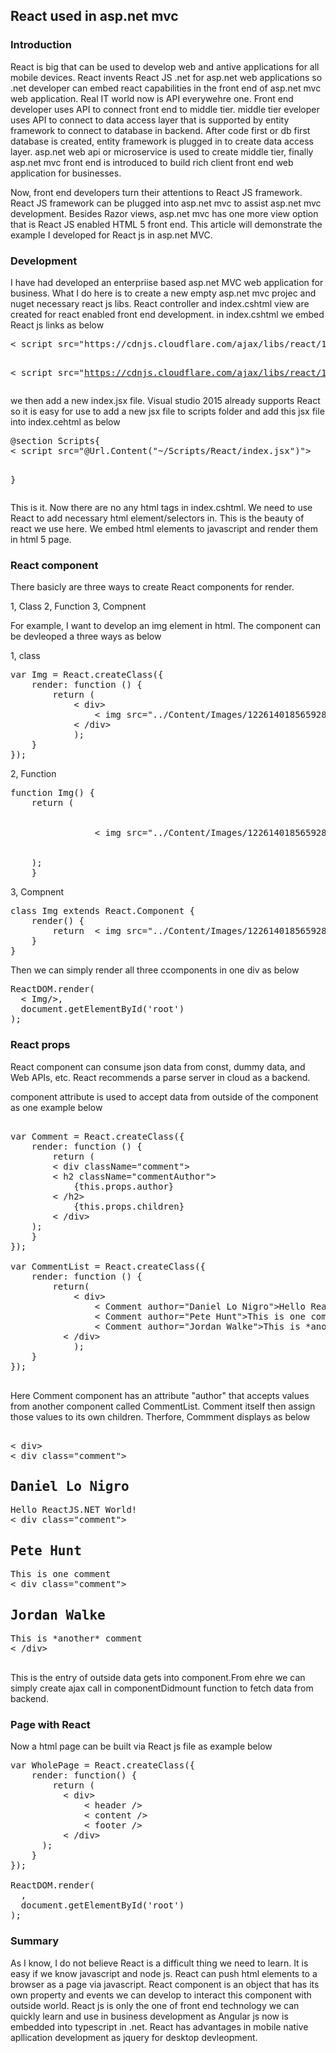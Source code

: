 <h2>React used in asp.net mvc </h2>

<h3>Introduction</h3>

React is big that can be used to develop web and antive applications for all mobile devices. React invents React JS .net for asp.net web applications so .net developer can embed react capabilities in the front end of asp.net mvc web application.
Real IT world now is API everywehre one. Front end developer uses API to connect front end to middle tier. middle tier eveloper uses API to connect to data access layer that is supported by entity framework to connect to database in backend.
After code first or db first database is created, entity framework is plugged in to create data access layer. asp.net web api or microservice is used to create middle tier, finally asp.net mvc front end is introduced to build rich client front end web application for businesses.

Now, front end developers turn their attentions to React JS framework. React JS framework can be plugged into asp.net mvc to assist asp.net mvc development. Besides Razor views, asp.net mvc has one more view option that is React JS enabled HTML 5 front end.
This article will demonstrate the example I developed for React js in asp.net MVC.

<h3>Development</h3>

I have had developed an enterpriise based asp.net MVC web application for business. What I do here is to create a new empty asp.net mvc projec and nuget necessary react js libs. React controller and index.cshtml view are created for react enabled front end development.
in index.cshtml we embed React js links as below

<pre>
< script src="https://cdnjs.cloudflare.com/ajax/libs/react/15.3.2/react.js"></script>
< script src="https://cdnjs.cloudflare.com/ajax/libs/react/15.3.2/react-dom.js"></script>
</pre>

we then add a new index.jsx file. Visual studio 2015 already supports React so it is easy for use to add a new jsx file to scripts folder and add this jsx file into index.cehtml as below

<pre>
@section Scripts{ 
< script src="@Url.Content("~/Scripts/React/index.jsx")"></script>
 }
 </pre>

This is it. Now there are no any html tags in index.cshtml. We need to use React to add necessary html element/selectors in. This is the beauty of react we use here. We embed html elements to javascript and render them in html 5 page.

<h3>React component</h3>

There basicly are three ways to create React components for render.

1, Class
2, Function
3, Compnent

For example, I want to develop an img element in html. The component can be devleoped a three ways as below

1, class

<pre>
var Img = React.createClass({
    render: function () {
        return (
            < div>
                < img src="../Content/Images/122614018565928783.jpg" className="img-responsive" />
            < /div>
            );
    }
});
</pre>

2, Function

<pre>
function Img() {  
    return (
     <div>
                < img src="../Content/Images/122614018565928783.jpg" className="img-responsive" />
            </div>
    );
    }
</pre>

3, Compnent

<pre>
class Img extends React.Component {
    render() {
        return  < img src="../Content/Images/122614018565928783.jpg" className="img-responsive" />;
    }
}
</pre>

Then we can simply render all three ccomponents in one div as below

<pre>
ReactDOM.render(
  < Img/>,
  document.getElementById('root')
);
</pre>

<h3>React props</h3>

React component can consume json data from const, dummy data, and Web APIs, etc. React recommends a parse server in cloud as a backend.

component attribute is used to accept data from outside of the component as one example below

<pre>

var Comment = React.createClass({
    render: function () {
        return (
        < div className="comment">
        < h2 className="commentAuthor">
            {this.props.author}
        < /h2>
            {this.props.children}  
        < /div>
    );
    }
});

var CommentList = React.createClass({
    render: function () {
        return(
            < div>
                < Comment author="Daniel Lo Nigro">Hello ReactJS.NET World!</Comment>
                < Comment author="Pete Hunt">This is one comment</Comment>
                < Comment author="Jordan Walke">This is *another* comment</Comment>
          < /div>
            );
    }
});

</pre>

Here Comment component has an attribute "author" that accepts values from another component called CommentList. Comment itself then assign those values to its own children.
Therfore, Commment displays as below

<pre>

< div>
< div class="comment"><h2 class="commentAuthor">Daniel Lo Nigro</h2><!-- react-text: 8 -->Hello ReactJS.NET World!<!-- /react-text --></div>
< div class="comment"><h2 class="commentAuthor">Pete Hunt</h2><!-- react-text: 11 -->This is one comment<!-- /react-text --></div>
< div class="comment"><h2 class="commentAuthor">Jordan Walke</h2><!-- react-text: 14 -->This is *another* comment<!-- /react-text --></div>
< /div>

</pre>

This is the entry of outside data gets into component.From ehre we can simply create ajax call in componentDidmount function to fetch data from backend.

<h3>Page with React</h3>

Now a html page can be built via React js file as example below

<pre>
var WholePage = React.createClass({    
    render: function() {
        return (
          < div>
              < header />
              < content />
              < footer />
          < /div>
      );
    }
});

ReactDOM.render( 
  <WholePage />,
  document.getElementById('root')
);
</pre>


<h3>Summary</h3>

As I know, I do not believe React is a difficult thing we need to learn. It is easy if we know javascript and node js. React can push html elements to a browser as a page via javascript. React component is an object that has its own property and events we can develop to interact this component with outside world.
React js is only the one of front end technology we can quickly learn and use in business development as Angular js now is embedded into typescript in .net. React has advantages in mobile native apllication development as jquery for desktop devleopment.









